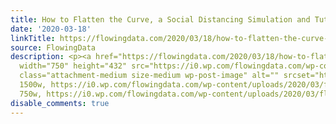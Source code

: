 ```yaml
---
title: How to Flatten the Curve, a Social Distancing Simulation and Tutorial
date: '2020-03-18'
linkTitle: https://flowingdata.com/2020/03/18/how-to-flatten-the-curve-a-social-distancing-simulation/
source: FlowingData
description: <p><a href="https://flowingdata.com/2020/03/18/how-to-flatten-the-curve-a-social-distancing-simulation/"><img
  width="750" height="432" src="https://i0.wp.com/flowingdata.com/wp-content/uploads/2020/03/flatten-featured.png?fit=750%2C432&amp;ssl=1"
  class="attachment-medium size-medium wp-post-image" alt="" srcset="https://i0.wp.com/flowingdata.com/wp-content/uploads/2020/03/flatten-featured.png?w=1500&amp;ssl=1
  1500w, https://i0.wp.com/flowingdata.com/wp-content/uploads/2020/03/flatten-featured.png?resize=750%2C432&amp;ssl=1
  750w, https://i0.wp.com/flowingdata.com/wp-content/uploads/2020/03/flat ...
disable_comments: true
---
```

<p><a href="https://flowingdata.com/2020/03/18/how-to-flatten-the-curve-a-social-distancing-simulation/"><img width="750" height="432" src="https://i0.wp.com/flowingdata.com/wp-content/uploads/2020/03/flatten-featured.png?fit=750%2C432&amp;ssl=1" class="attachment-medium size-medium wp-post-image" alt="" srcset="https://i0.wp.com/flowingdata.com/wp-content/uploads/2020/03/flatten-featured.png?w=1500&amp;ssl=1 1500w, https://i0.wp.com/flowingdata.com/wp-content/uploads/2020/03/flatten-featured.png?resize=750%2C432&amp;ssl=1 750w, https://i0.wp.com/flowingdata.com/wp-content/uploads/2020/03/flat ...